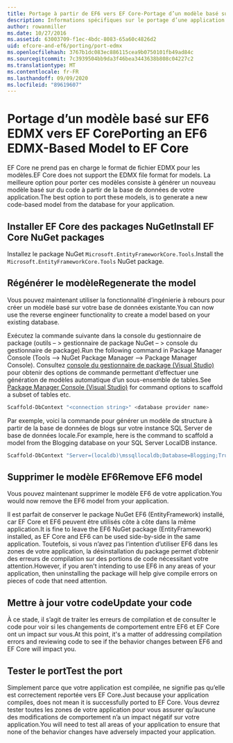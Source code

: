 ```yaml
---
title: Portage à partir de EF6 vers EF Core-Portage d’un modèle basé sur EDMX-EF
description: Informations spécifiques sur le portage d’une application de modèle Entity Framework 6 basée sur EDMX pour Entity Framework Core
author: rowanmiller
ms.date: 10/27/2016
ms.assetid: 63003709-f1ec-4bdc-8083-65a60c4826d2
uid: efcore-and-ef6/porting/port-edmx
ms.openlocfilehash: 3767b1dc083ec886115cea9b0750101fb49ad84c
ms.sourcegitcommit: 7c3939504bb9da3f46bea3443638b808c04227c2
ms.translationtype: MT
ms.contentlocale: fr-FR
ms.lasthandoff: 09/09/2020
ms.locfileid: "89619607"
---
```

# <a name="porting-an-ef6-edmx-based-model-to-ef-core"></a><span data-ttu-id="f4be7-103">Portage d’un modèle basé sur EF6 EDMX vers EF Core</span><span class="sxs-lookup"><span data-stu-id="f4be7-103">Porting an EF6 EDMX-Based Model to EF Core</span></span>

<span data-ttu-id="f4be7-104">EF Core ne prend pas en charge le format de fichier EDMX pour les modèles.</span><span class="sxs-lookup"><span data-stu-id="f4be7-104">EF Core does not support the EDMX file format for models.</span></span> <span data-ttu-id="f4be7-105">La meilleure option pour porter ces modèles consiste à générer un nouveau modèle basé sur du code à partir de la base de données de votre application.</span><span class="sxs-lookup"><span data-stu-id="f4be7-105">The best option to port these models, is to generate a new code-based model from the database for your application.</span></span>

## <a name="install-ef-core-nuget-packages"></a><span data-ttu-id="f4be7-106">Installer EF Core des packages NuGet</span><span class="sxs-lookup"><span data-stu-id="f4be7-106">Install EF Core NuGet packages</span></span>

<span data-ttu-id="f4be7-107">Installez le package NuGet `Microsoft.EntityFrameworkCore.Tools`.</span><span class="sxs-lookup"><span data-stu-id="f4be7-107">Install the `Microsoft.EntityFrameworkCore.Tools` NuGet package.</span></span>

## <a name="regenerate-the-model"></a><span data-ttu-id="f4be7-108">Régénérer le modèle</span><span class="sxs-lookup"><span data-stu-id="f4be7-108">Regenerate the model</span></span>

<span data-ttu-id="f4be7-109">Vous pouvez maintenant utiliser la fonctionnalité d’ingénierie à rebours pour créer un modèle basé sur votre base de données existante.</span><span class="sxs-lookup"><span data-stu-id="f4be7-109">You can now use the reverse engineer functionality to create a model based on your existing database.</span></span>

<span data-ttu-id="f4be7-110">Exécutez la commande suivante dans la console du gestionnaire de package (outils – > gestionnaire de package NuGet – > console du gestionnaire de package).</span><span class="sxs-lookup"><span data-stu-id="f4be7-110">Run the following command in Package Manager Console (Tools –> NuGet Package Manager –> Package Manager Console).</span></span> <span data-ttu-id="f4be7-111">Consultez [console du gestionnaire de package (Visual Studio)](xref:core/miscellaneous/cli/powershell) pour obtenir des options de commande permettant d’effectuer une génération de modèles automatique d’un sous-ensemble de tables.</span><span class="sxs-lookup"><span data-stu-id="f4be7-111">See [Package Manager Console (Visual Studio)](xref:core/miscellaneous/cli/powershell) for command options to scaffold a subset of tables etc.</span></span>

``` powershell
Scaffold-DbContext "<connection string>" <database provider name>
```

<span data-ttu-id="f4be7-112">Par exemple, voici la commande pour générer un modèle de structure à partir de la base de données de blogs sur votre instance SQL Server de base de données locale.</span><span class="sxs-lookup"><span data-stu-id="f4be7-112">For example, here is the command to scaffold a model from the Blogging database on your SQL Server LocalDB instance.</span></span>

``` powershell
Scaffold-DbContext "Server=(localdb)\mssqllocaldb;Database=Blogging;Trusted_Connection=True;" Microsoft.EntityFrameworkCore.SqlServer
```

## <a name="remove-ef6-model"></a><span data-ttu-id="f4be7-113">Supprimer le modèle EF6</span><span class="sxs-lookup"><span data-stu-id="f4be7-113">Remove EF6 model</span></span>

<span data-ttu-id="f4be7-114">Vous pouvez maintenant supprimer le modèle EF6 de votre application.</span><span class="sxs-lookup"><span data-stu-id="f4be7-114">You would now remove the EF6 model from your application.</span></span>

<span data-ttu-id="f4be7-115">Il est parfait de conserver le package NuGet EF6 (EntityFramework) installé, car EF Core et EF6 peuvent être utilisés côte à côte dans la même application.</span><span class="sxs-lookup"><span data-stu-id="f4be7-115">It is fine to leave the EF6 NuGet package (EntityFramework) installed, as EF Core and EF6 can be used side-by-side in the same application.</span></span> <span data-ttu-id="f4be7-116">Toutefois, si vous n’avez pas l’intention d’utiliser EF6 dans les zones de votre application, la désinstallation du package permet d’obtenir des erreurs de compilation sur des portions de code nécessitant votre attention.</span><span class="sxs-lookup"><span data-stu-id="f4be7-116">However, if you aren't intending to use EF6 in any areas of your application, then uninstalling the package will help give compile errors on pieces of code that need attention.</span></span>

## <a name="update-your-code"></a><span data-ttu-id="f4be7-117">Mettre à jour votre code</span><span class="sxs-lookup"><span data-stu-id="f4be7-117">Update your code</span></span>

<span data-ttu-id="f4be7-118">À ce stade, il s’agit de traiter les erreurs de compilation et de consulter le code pour voir si les changements de comportement entre EF6 et EF Core ont un impact sur vous.</span><span class="sxs-lookup"><span data-stu-id="f4be7-118">At this point, it's a matter of addressing compilation errors and reviewing code to see if the behavior changes between EF6 and EF Core will impact you.</span></span>

## <a name="test-the-port"></a><span data-ttu-id="f4be7-119">Tester le port</span><span class="sxs-lookup"><span data-stu-id="f4be7-119">Test the port</span></span>

<span data-ttu-id="f4be7-120">Simplement parce que votre application est compilée, ne signifie pas qu’elle est correctement reportée vers EF Core.</span><span class="sxs-lookup"><span data-stu-id="f4be7-120">Just because your application compiles, does not mean it is successfully ported to EF Core.</span></span> <span data-ttu-id="f4be7-121">Vous devrez tester toutes les zones de votre application pour vous assurer qu’aucune des modifications de comportement n’a un impact négatif sur votre application.</span><span class="sxs-lookup"><span data-stu-id="f4be7-121">You will need to test all areas of your application to ensure that none of the behavior changes have adversely impacted your application.</span></span>
